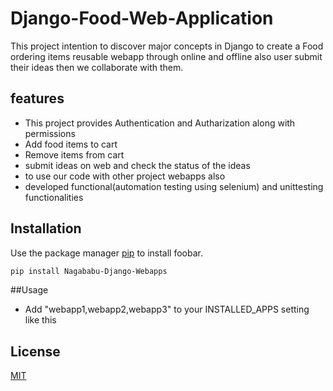 # Django-Food-Web-Application
This project intention to discover major concepts in Django to create a Food ordering items reusable webapp through online and offline also user submit their ideas then we collaborate with them.

## features
   - This project provides Authentication and Autharization along with permissions
   - Add food items to cart
   - Remove items from cart
   - submit ideas on web and check the status of the ideas
   - to use our code with other project webapps also
   - developed functional(automation testing using selenium)  and unittesting functionalities
  
## Installation
Use the package manager [pip](https://pypi.org/project/Nagababu-Django-Webapps/) to install foobar.

```bash
pip install Nagababu-Django-Webapps
```
##Usage
- Add "webapp1,webapp2,webapp3" to your INSTALLED_APPS setting like this
  

## License
[MIT](https://choosealicense.com/licenses/mit/)
